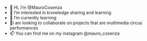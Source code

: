 - 👋 Hi, I’m @MauroCosenza
- 👀 I’m interested in knowledge sharing and learning
- 🌱 I’m currently learning 
- 💞️I am looking to collaborate on projects that are multimedia circus performances
- 📫 You can find me on my instagram @mauro_cosenza

<!---
MauroCosenza/MauroCosenza is a ✨ special ✨ repository because its `README.md` (this file) appears on your GitHub profile.
You can click the Preview link to take a look at your changes.
--->
